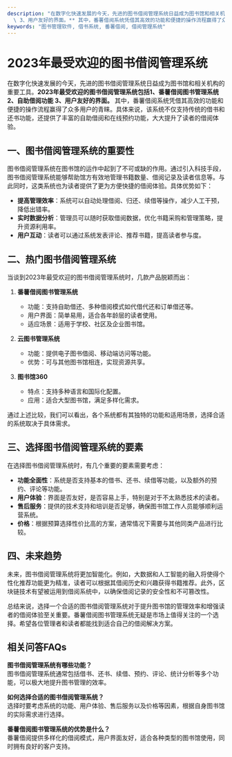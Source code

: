 ```yaml
---
description: "在数字化快速发展的今天，先进的图书借阅管理系统日益成为图书馆和相关机构的重要工具。**2023年最受欢迎的图书借阅管理系统包括1、番薯借阅图书管理系统 2、自助借阅功能\
  \ 3、用户友好的界面。** 其中，番薯借阅系统凭借其高效的功能和便捷的操作流程赢得了众多用户的青睐。具体来说，该系统不仅支持传统的借书和还书功能，还提供了丰富的自助借阅和在线预约功能，大大提升了读者的借阅体验。"
keywords: "图书管理软件, 借书系统, 番薯借阅, 借阅管理系统"
---
```

# 2023年最受欢迎的图书借阅管理系统

在数字化快速发展的今天，先进的图书借阅管理系统日益成为图书馆和相关机构的重要工具。**2023年最受欢迎的图书借阅管理系统包括1、番薯借阅图书管理系统 2、自助借阅功能 3、用户友好的界面。** 其中，番薯借阅系统凭借其高效的功能和便捷的操作流程赢得了众多用户的青睐。具体来说，该系统不仅支持传统的借书和还书功能，还提供了丰富的自助借阅和在线预约功能，大大提升了读者的借阅体验。

## 一、图书借阅管理系统的重要性

图书借阅管理系统在图书馆的运作中起到了不可或缺的作用。通过引入科技手段，图书借阅管理系统能够帮助馆方有效地管理书籍数量、借阅记录及读者信息等。与此同时，这类系统也为读者提供了更为方便快捷的借阅体验。具体优势如下：

- **提高管理效率**：系统可以自动处理借阅、归还、续借等操作，减少人工干预，降低出错率。
- **实时数据分析**：管理员可以随时获取借阅数据，优化书籍采购和管理策略，提升资源利用率。
- **用户互动**：读者可以通过系统发表评论、推荐书籍，提高读者参与度。

## 二、热门图书借阅管理系统

当谈到2023年最受欢迎的图书借阅管理系统时，几款产品脱颖而出：

1. **番薯借阅图书管理系统**
   - 功能：支持自助借还、多种借阅模式如代借代还和订单借还等。
   - 用户界面：简单易用，适合各年龄层的读者使用。 
   - 适应场景：适用于学校、社区及企业图书馆。

2. **云图书管理系统**
   - 功能：提供电子图书借阅、移动端访问等功能。
   - 优势：可与其他图书馆相连，实现资源共享。

3. **图书馆360**
   - 特点：支持多种语言和国际化配置。
   - 应用：适合大型图书馆，满足多样化需求。

通过上述比较，我们可以看出，各个系统都有其独特的功能和适用场景，选择合适的系统取决于具体需求。

## 三、选择图书借阅管理系统的要素

在选择图书借阅管理系统时，有几个重要的要素需要考虑：

- **功能全面性**：系统是否支持基本的借书、还书、续借等功能，以及额外的预约、评论等功能。
- **用户体验**：界面是否友好，是否容易上手，特别是对于不太熟悉技术的读者。
- **售后服务**：提供的技术支持和培训是否足够，确保图书馆工作人员能够顺利运营系统。
- **价格**：根据预算选择性价比高的方案，通常情况下需要与其他同类产品进行比较。

## 四、未来趋势

未来，图书借阅管理系统将更加智能化。例如，大数据和人工智能的融入将使得个性化推荐功能更为精准，读者可以根据其借阅历史和兴趣获得书籍推荐。此外，区块链技术有望被运用到借阅系统中，以确保借阅记录的安全性和不可篡改性。

总结来说，选择一个合适的图书借阅管理系统对于提升图书馆的管理效率和增强读者的借阅体验至关重要。番薯借阅图书管理系统无疑是市场上值得关注的一个选择。希望各位管理者和读者都能找到适合自己的借阅解决方案。

## 相关问答FAQs

**图书借阅管理系统有哪些功能？**  
图书借阅管理系统通常包括借书、还书、续借、预约、评论、统计分析等多个功能，可以极大地提升图书管理的效率。

**如何选择合适的图书借阅管理系统？**  
选择时要考虑系统的功能、用户体验、售后服务以及价格等因素，根据自身图书馆的实际需求进行选择。

**番薯借阅图书管理系统的优势是什么？**  
番薯借阅提供多样化的借阅模式，用户界面友好，适合各种类型的图书馆使用，同时拥有良好的客户支持。

